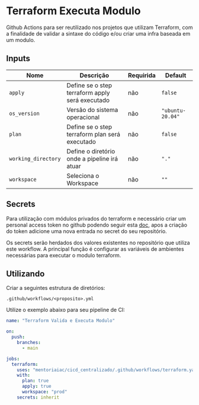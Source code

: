 # Terraform Executa Modulo
Github Actions para ser reutilizado nos projetos que utilizam Terraform, com a finalidade de validar a sintaxe do código e/ou criar uma infra baseada em um modulo.

## Inputs
| Nome | Descrição | Requirida | Default |
|------|-----------|-----------|---------|
| `apply` | Define se o step terraform apply será executado | não | `false` |
| `os_version` | Versão do sistema operacional | não | `"ubuntu-20.04"` |
| `plan` | Define se o step terraform plan será executado | não | `false` |
| `working_directory` | Define o diretório onde a pipeline irá atuar | não | `"."` |
| `workspace` | Seleciona o Workspace | não | `""` |

## Secrets

Para utilização com módulos privados do terraform e necessário criar um personal access token no github podendo seguir esta [doc](https://docs.github.com/pt/authentication/keeping-your-account-and-data-secure/creating-a-personal-access-token#creating-a-token), apos a criação do token adicione uma nova entrada no secret do seu repositório.

Os secrets serão herdados dos valores existentes no repositório que utiliza este workflow. A principal função é configurar as variáveis de ambientes necessárias para executar o modulo terraform.

## Utilizando
Criar a seguintes estrutura de diretórios:

`.github/workflows/<proposito>.yml`

Utilize o exemplo abaixo para seu pipeline de CI:

```yaml
name: "Terraform Valida e Executa Modulo"

on:
  push:
    branches:
      - main

jobs:
  terraform:
    uses: "mentoriaiac/cicd_centralizado/.github/workflows/terraform.yaml@v1"
    with:
      plan: true
      apply: true
      workspace: "prod"
    secrets: inherit
```
